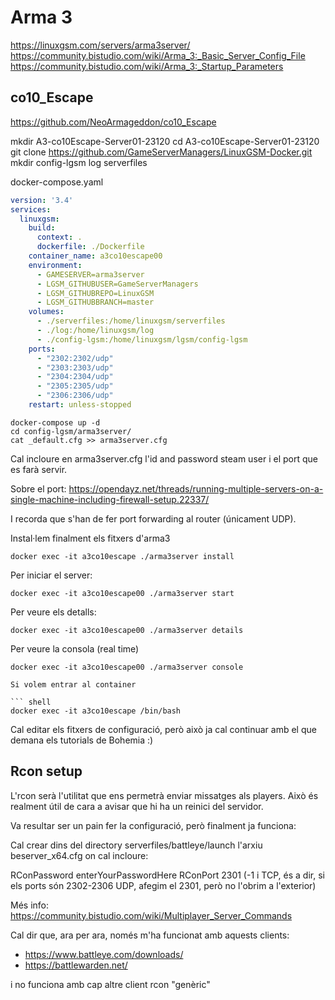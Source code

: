 # Arma 3

https://linuxgsm.com/servers/arma3server/
https://community.bistudio.com/wiki/Arma_3:_Basic_Server_Config_File
https://community.bistudio.com/wiki/Arma_3:_Startup_Parameters

## co10_Escape

https://github.com/NeoArmageddon/co10_Escape

mkdir A3-co10Escape-Server01-23120
cd A3-co10Escape-Server01-23120
git clone https://github.com/GameServerManagers/LinuxGSM-Docker.git
mkdir config-lgsm log serverfiles


docker-compose.yaml

``` yaml
version: '3.4'
services:
  linuxgsm:
    build:
      context: .
      dockerfile: ./Dockerfile
    container_name: a3co10escape00
    environment:
      - GAMESERVER=arma3server
      - LGSM_GITHUBUSER=GameServerManagers
      - LGSM_GITHUBREPO=LinuxGSM
      - LGSM_GITHUBBRANCH=master
    volumes:
      - ./serverfiles:/home/linuxgsm/serverfiles
      - ./log:/home/linuxgsm/log
      - ./config-lgsm:/home/linuxgsm/lgsm/config-lgsm
    ports:
      - "2302:2302/udp"
      - "2303:2303/udp"
      - "2304:2304/udp"
      - "2305:2305/udp"
      - "2306:2306/udp"
    restart: unless-stopped
```

``` shell
docker-compose up -d
cd config-lgsm/arma3server/
cat _default.cfg >> arma3server.cfg
```
Cal incloure en arma3server.cfg l'id and password steam user i el port que es farà servir.

Sobre el port: https://opendayz.net/threads/running-multiple-servers-on-a-single-machine-including-firewall-setup.22337/

I recorda que s'han de fer port forwarding al router (únicament UDP).

Instal·lem finalment els fitxers d'arma3

``` shell
docker exec -it a3co10escape ./arma3server install
```

Per iniciar el server:

```shell
docker exec -it a3co10escape00 ./arma3server start
```

Per veure els detalls:

```shell
docker exec -it a3co10escape00 ./arma3server details
```

Per veure la consola (real time)

```shell
docker exec -it a3co10escape00 ./arma3server console
```

```
Si volem entrar al container

``` shell
docker exec -it a3co10escape /bin/bash
```

Cal editar els fitxers de configuració, però això ja cal continuar amb el que demana els tutorials de Bohemia :)


## Rcon setup

L'rcon serà l'utilitat que ens permetrà enviar missatges als players. Això és realment útil de cara a avisar que hi ha un reinici del servidor.

Va resultar ser un pain fer la configuració, però finalment ja funciona:

Cal crear dins del directory serverfiles/battleye/launch l'arxiu beserver_x64.cfg on cal incloure:

RConPassword enterYourPasswordHere
RConPort 2301 (-1 i TCP, és a dir, si els ports són 2302-2306 UDP, afegim el 2301, però no l'obrim a l'exterior)

Més info: https://community.bistudio.com/wiki/Multiplayer_Server_Commands

Cal dir que, ara per ara, només m'ha funcionat amb aquests clients:

* https://www.battleye.com/downloads/
* https://battlewarden.net/

i no funciona amb cap altre client rcon "genèric"
